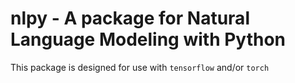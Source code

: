 # nlpy - A package for Natural Language Modeling with Python

This package is designed for use with `tensorflow` and/or `torch`
